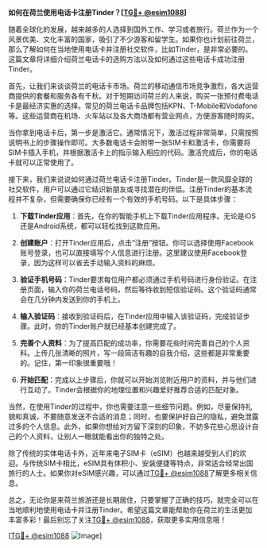 **如何在荷兰使用电话卡注册Tinder？[[TG💪+ @esim1088](https://t.me/s/esim1088)]**

随着全球化的发展，越来越多的人选择到国外工作、学习或者旅行。荷兰作为一个风景优美、文化丰富的国家，吸引了不少游客和留学生。如果你也计划前往荷兰，那么了解如何在当地使用电话卡并注册社交软件，比如Tinder，是非常必要的。这篇文章将详细介绍荷兰电话卡的选购方法以及如何通过这些电话卡成功注册Tinder。

首先，让我们来谈谈荷兰的电话卡市场。荷兰的移动通信市场竞争激烈，各大运营商提供的套餐和服务各有千秋。对于短期访问荷兰的人来说，购买一张预付费电话卡是最经济实惠的选择。常见的荷兰电话卡品牌包括KPN、T-Mobile和Vodafone等。这些运营商在机场、火车站以及各大商场都有营业网点，方便游客随时购买。

当你拿到电话卡后，第一步是激活它。通常情况下，激活过程非常简单，只需按照说明书上的步骤操作即可。大多数电话卡会附带一张SIM卡和激活卡，你需要将SIM卡插入手机，并根据激活卡上的指示输入相应的代码。激活完成后，你的电话卡就可以正常使用了。

接下来，我们来说说如何通过荷兰电话卡注册Tinder。Tinder是一款风靡全球的社交软件，用户可以通过它结识新朋友或寻找潜在的伴侣。注册Tinder的基本流程并不复杂，但需要确保你已经有一个有效的手机号码。以下是具体步骤：

1. **下载Tinder应用**：首先，在你的智能手机上下载Tinder应用程序。无论是iOS还是Android系统，都可以轻松找到这款应用。

2. **创建账户**：打开Tinder应用后，点击“注册”按钮。你可以选择使用Facebook账号登录，也可以直接填写个人信息进行注册。这里建议使用Facebook登录，因为这样可以省去手动输入资料的麻烦。

3. **验证手机号码**：Tinder要求每位用户都必须通过手机号码进行身份验证。在注册页面，输入你的荷兰电话号码，然后等待收到短信验证码。这个验证码通常会在几分钟内发送到你的手机上。

4. **输入验证码**：接收到验证码后，在Tinder应用中输入该验证码，完成验证步骤。此时，你的Tinder账户就已经基本创建完成了。

5. **完善个人资料**：为了提高匹配的成功率，你需要花些时间完善自己的个人资料。上传几张清晰的照片，写一段简洁有趣的自我介绍，这些都是非常重要的。记住，第一印象很重要哦！

6. **开始匹配**：完成以上步骤后，你就可以开始浏览附近用户的资料，并与他们进行互动了。Tinder会根据你的地理位置和兴趣爱好推荐合适的匹配对象。

当然，在使用Tinder的过程中，你也需要注意一些细节问题。例如，尽量保持礼貌和真诚，不要随意发送不合适的消息；同时，也要保护好自己的隐私，避免泄露过多的个人信息。此外，如果你想给对方留下深刻的印象，不妨多花些心思设计自己的个人资料，让别人一眼就能看出你的独特之处。

除了传统的实体电话卡外，近年来电子SIM卡（eSIM）也越来越受到人们的欢迎。与传统SIM卡相比，eSIM具有体积小、安装便捷等特点，非常适合经常出国旅行的人士。如果你对eSIM感兴趣，可以通过[TG💪+ @esim1088](https://t.me/s/esim1088)了解更多相关信息。

总之，无论你是来荷兰旅游还是长期居住，只要掌握了正确的技巧，就完全可以在当地顺利地使用电话卡并注册Tinder。希望这篇文章能帮助你在荷兰的生活更加丰富多彩！最后别忘了关注[TG💪+ @esim1088](https://t.me/s/esim1088)，获取更多实用信息哦！

[[TG💪+ @esim1088](https://t.me/s/esim1088) ![Image](https://i.postimg.cc/4NQfJmqS/Snipaste-2025-05-13-00-14-12.png)]